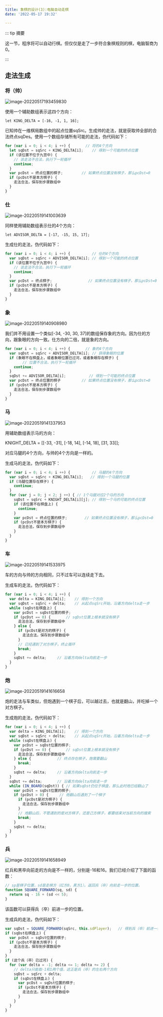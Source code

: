 ```yaml
---
title: 象棋的设计(3):电脑自动走棋
date: '2022-05-17 19:32'

---
```


::: tip 摘要

这一节，程序将可以自动行棋。但仅仅是走了一步符合象棋规则的棋，电脑智商为0。

:::

## 走法生成

### 将（帅）

![image-20220517193459830](./05_chessx.assets/image-20220517193459830.png)

使用一个辅助数组表示这四个方向：  

<code>let KING_DELTA = [-16, -1, 1, 16];</code>  

已知帅在一维棋局数组中的起点位置sqSrc。生成帅的走法，就是获取帅全部的合法终点sqDes。使用一个数组存储所有可能的走法，伪代码如下：

```javascript
for (var i = 0; i < 4; i ++) {       // 将的4个方向
  let sqDst = sqSrc + KING_DELTA[i];    // 得到一个可能的终点位置
  if (该位置不位于九宫中) {
    // 该走法不合法，执行下一轮循环
    continue;
  }
  var pcDst = 终点位置的棋子;  　　　　// 如果终点位置没有棋子，那么pcDst=0
  if (pcDst不是本方棋子) {
    走法合法，保存到步骤数组中
  }
}
```

### 仕

![image-20220519141003639](./05_chessx.assets/image-20220519141003639.png)

同样使用辅助数组表示仕的4个方向：  

<code>let ADVISOR_DELTA = [-17, -15, 15, 17];</code>

生成仕的走法，伪代码如下：

```js
for (var i = 0; i < 4; i ++) {　　　　　　// 仕的4个方向
  var sqDst = sqSrc + ADVISOR_DELTA[i]; // 得到一个可能的终点位置
  if (该位置不位于九宫中) {
    // 该走法不合法，执行下一轮循环
    continue;
  }
  var pcDst = 终点棋子;　　　　　　　　　　// 如果终点位置没有棋子，那么pcDst=0
  if (pcDst不是本方棋子) {
    走法合法，保存到步骤数组中
  }
}
```

### 象

![image-20220519140908980](./05_chessx.assets/image-20220519140908980.png)

我们并不用设置一个类似[-34, -30, 30, 37]的数组保存象的方向。因为仕的方向，跟象眼的方向一致。仕方向的二倍，就是象的方向。

```js
for (var i = 0; i < 4; i ++) {       // 象的4个方向
  var sqDst = sqSrc + ADVISOR_DELTA[i]; // 获得象眼的位置
  if (象眼不在棋盘上，或者象眼位置已过河，或者象眼存在棋子) {
        // 位置不合法，执行下一轮循环
    continue;
  }
  sqDst += ADVISOR_DELTA[i];    　　　　// 得到一个可能的终点位置
  var pcDst = 终点位置的棋子   　　　　// 如果终点位置没有棋子，那么pcDst=0
  if (pcDst不是本方棋子) {
    走法合法，保存到步骤数组中
  }
}
```

### 马

![image-20220519141337953](./05_chessx.assets/image-20220519141337953.png)

用辅助数组表示马的方向：

KNIGHT_DELTA = [[-33, -31], [-18, 14], [-14, 18], [31, 33]];

对应马腿的4个方向，与帅的4个方向是一样的。

生成马的走法，伪代码如下：

```js
for (var i = 0; i < 4; i ++) {　　　　　　// 马腿的4个方向
  var sqDst = sqSrc + KING_DELTA[i];　　// 得到一个马腿的位置
  if (马腿位置存在棋子) {
    continue;
  }
  for (var j = 0; j < 2; j ++) { // 1个马腿对应2个马的方向
    sqDst = sqSrc + KNIGHT_DELTA[i][j]; // 得到一个马的可能的终点位置
    if (该位置不在棋盘上) {
      continue;
    }
    var pcDst = 终点位置的棋子;        // 如果终点位置没有棋子，那么pcDst=0
    if (pcDst不是本方棋子) {
      走法合法，保存到步骤数组中
    }
  }
}
```

### 车

![image-20220519141533975](./05_chessx.assets/image-20220519141533975.png)

车的方向与帅的方向相同，只不过车可以连续走下去。

生成车的走法，伪代码如下：

```js
for (var i = 0; i < 4; i ++) {
  var delta = KING_DELTA[i];    // 得到一个方向
  var sqDst = sqSrc + delta;    // 从起点sqSrc开始，沿着方向delta走一步
  while (sqDst在棋盘上) {
    var pcDst = sqDst位置的棋子;
    if (pcDst == 0) {       // sqDst位置上根本就没有棋子
      走法合法，保存到步骤数组中
    } else {
      if (pcDst是对方的棋子) {
        走法合法，保存到步骤数组中
      }
      // 已经遇到了对方棋子，终止循环
      break;
    }
    sqDst += delta;     // 沿着方向delta向前走一步
  }
}
```

### 炮

![image-20220519141616658](./05_chessx.assets/image-20220519141616658.png)

炮的走法与车类似，但炮遇到一个棋子后，可以越过去，也就是翻山，并吃掉一个对方棋子。

生成炮的走法，伪代码如下：

```js
for (var i = 0; i < 4; i ++) {
  var delta = KING_DELTA[i];    // 得到一个方向
  var sqDst = sqSrc + delta;    // 从起点sqSrc开始，沿着方向delta走一步
  while (sqDst在棋盘上) {
    var pcDst = sqDst位置的棋子;
    if (pcDst == 0) {       // sqDst位置上根本就没有棋子
      走法合法，保存到步骤数组中
    } else {            // 终点存在棋子，炮需要翻山
      break;
    }
    sqDst += delta;     // 沿着方向delta向前走一步
  }
  sqDst += delta;       // 沿着方向delta向前走一步
  while (IN_BOARD(sqDst)) { // 如果sqDst仍位于棋盘，那么此时炮已经翻山了
    var pcDst = sqDst位置的棋子;
    if (pcDst > 0) {     // 炮翻山后遇到了一个棋子
      if (pcDst是对方棋子) {
        走法合法，保存到步骤数组中
      }
      // 炮翻山后，不管遇到的是对方棋子，还是己方棋子，都要结束对当前方向的搜索
      break;
    }
    sqDst += delta;
  }
}
```

### 兵

![image-20220519141658949](./05_chessx.assets/image-20220519141658949.png)

红兵和黑卒向前走的方向是不一样的，分别是-16和16。我们已经介绍了下面的函数：

```js
// sp是棋子位置，sd是走棋方（红方0，黑方1）。返回兵（卒）向前走一步的位置。
function SQUARE_FORWARD(sq, sd) {
  return sq - 16 + (sd << 5);
}
```

该函数可以获得兵（卒）前进一步的位置。

生成兵的走法，伪代码如下：

```js
var sqDst = SQUARE_FORWARD(sqSrc, this.sdPlayer);   // 得到兵（卒）前进一步的位置
if (sqDst在棋盘上) {
  var pcDst = sqDst位置的棋子;
  if (pcDst不是本方棋子) {
    走法合法，保存到步骤数组中
  }
}
if (这个兵（卒）已过河) {
  for (var delta = -1; delta <= 1; delta += 2) {
    // delta只能取-1和1两个值，这正是兵（卒）的左右两个方向
    sqDst = sqSrc + delta;
    if (sqDst在棋盘上) {
      var pcDst = sqDst位置的棋子;
      if (pcDst不是本方棋子) {
        走法合法，保存到步骤数组中
      }
    }
  }
}
```





